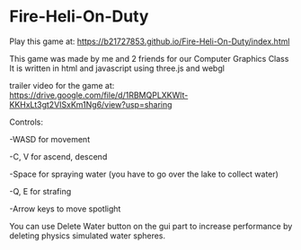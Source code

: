 # Fire-Heli-On-Duty

Play this game at: https://b21727853.github.io/Fire-Heli-On-Duty/index.html

This game  was made by me and 2 friends for our Computer Graphics Class
It is written in html and javascript using three.js and webgl

trailer video for the  game at:  https://drive.google.com/file/d/1RBMQPLXKWlt-KKHxLt3gt2VISxKm1Ng6/view?usp=sharing

Controls:

-WASD for movement

-C, V for ascend, descend

-Space for spraying water (you have  to  go over the  lake to collect water)

-Q, E for strafing

-Arrow keys to move spotlight


You can use Delete Water button on the gui part to increase performance by deleting physics simulated water spheres.
